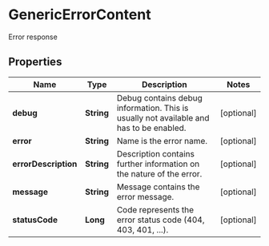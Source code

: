 

# GenericErrorContent

Error response

## Properties

| Name | Type | Description | Notes |
|------------ | ------------- | ------------- | -------------|
|**debug** | **String** | Debug contains debug information. This is usually not available and has to be enabled. |  [optional] |
|**error** | **String** | Name is the error name. |  [optional] |
|**errorDescription** | **String** | Description contains further information on the nature of the error. |  [optional] |
|**message** | **String** | Message contains the error message. |  [optional] |
|**statusCode** | **Long** | Code represents the error status code (404, 403, 401, ...). |  [optional] |



